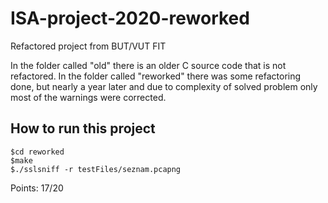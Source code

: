 # ISA-project-2020-reworked
Refactored project from BUT/VUT FIT

In the folder called "old" there is an older C source code that is not refactored. In the folder called "reworked" there was some refactoring done, but nearly a year later and due to complexity of solved problem only most of the warnings were corrected. 

## How to run this project

```
$cd reworked
$make
$./sslsniff -r testFiles/seznam.pcapng 
```

Points: 17/20
